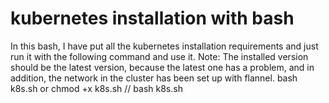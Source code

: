 # kubernetes installation with bash
In this bash, I have put all the kubernetes installation requirements and just run it with the following command and use it.
Note: The installed version should be the latest version, because the latest one has a problem,
and in addition, the network in the cluster has been set up with flannel.
bash k8s.sh 
or 
chmod +x k8s.sh
// bash k8s.sh
